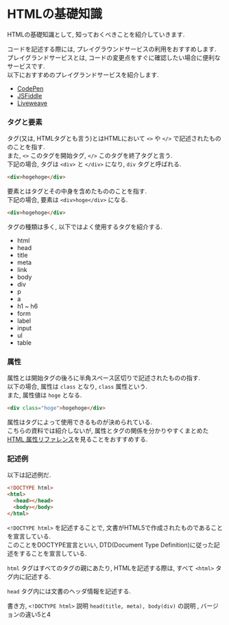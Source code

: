 # HTMLの基礎知識
HTMLの基礎知識として, 知っておくべきことを紹介していきます.  

コードを記述する際には, プレイグラウンドサービスの利用をおすすめします.  
プレイグランドサービスとは, コードの変更点をすぐに確認したい場合に便利なサービスです.  
以下におすすめのプレイグランドサービスを紹介します.
- [CodePen](https://codepen.io/)
- [JSFiddle](https://jsfiddle.net/)
- [Liveweave](https://liveweave.com/)


### タグと要素
タグ(又は, HTMLタグとも言う)とはHTMLにおいて `<>` や `</>` で記述されたもののことを指す.  
また, `<>` このタグを開始タグ, `</>` このタグを終了タグと言う.  
下記の場合, タグは `<div>` と `</div>` になり, `div` タグと呼ばれる.

```html
<div>hogehoge</div>
```

要素とはタグとその中身を含めたもののことを指す.  
下記の場合, 要素は `<div>hoge</div>` になる.

```html
<div>hogehoge</div>
```

タグの種類は多く, 以下ではよく使用するタグを紹介する.
- html
- head
- title
- meta
- link
- body
- div
- p
- a
- h1 ~ h6
- form
- label
- input
- ul
- table


### 属性
属性とは開始タグの後ろに半角スペース区切りで記述されたものの指す.  
以下の場合, 属性は `class` となり, `class` 属性という.  
また, 属性値は `hoge` となる.

```html
<div class="hoge">hogehoge</div>
```

属性はタグによって使用できるものが決められている.  
こちらの資料では紹介しないが, 属性とタグの関係を分かりやすくまとめた[HTML 属性リファレンス](https://developer.mozilla.org/ja/docs/Web/HTML/Attributes)を見ることをおすすめする.


### 記述例
以下は記述例だ.

```html
<!DOCTYPE html>
<html>
  <head></head>
  <body></body>
</html>
```

`<!DOCTYPE html>` を記述することで, 文書がHTML5で作成されたものであることを宣言している.  
このことをDOCTYPE宣言といい, DTD(Document Type Definition)に従った記述をすることを宣言している.

`html` タグはすべてのタグの親にあたり, HTMLを記述する際は, すべて `<html>` タグ内に記述する.

`head` タグ内には文書のヘッダ情報を記述する.  


書き方, `<!DOCTYPE html>` 説明 `head(title, meta), body(div)` の説明 , バージョンの違い5と4  
